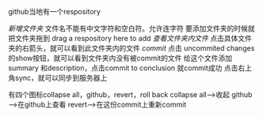 github当地有一个respository

*新增文件夹*
文件名不能有中文字符和空白符。允许连字符
要添加文件夹的时候就把文件夹拖到  drag  a respository here to add
*查看文件夹内文件*
点击具体文件夹的右箭头，就可以看到此文件夹内的文件
*commit*
点击 uncommited changes 的show按钮，就可以看到文件夹内没有被commit的文件
给这个文件添加summary 和description，点击commit to conclusion 就commit成功
点击右上角sync，就可以同步到服务器上

有四个图标collapse all，github，revert，roll back
collapse all——>收起
github——>在github上查看
revert——>在这份commit上重新commit

